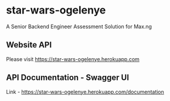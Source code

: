 # star-wars-ogelenye
A Senior Backend Engineer Assessment Solution for Max.ng

## Website API
Please visit https://star-wars-ogelenye.herokuapp.com

## API Documentation - Swagger UI
Link - https://star-wars-ogelenye.herokuapp.com/documentation
